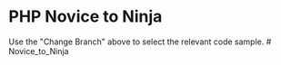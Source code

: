 # PHP Novice to Ninja

Use the "Change Branch" above to select the relevant code sample. # Novice_to_Ninja
